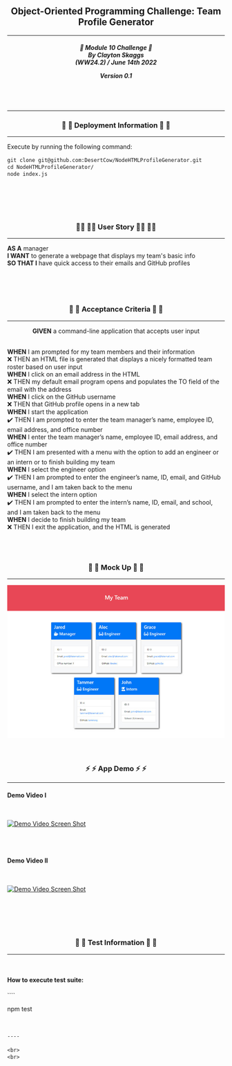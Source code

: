<h2 align="center">Object-Oriented Programming Challenge: Team Profile Generator</h2>

---

<div align="center">

<h5 align="center">

💼 Module 10 Challenge 💼<br>
By Clayton Skaggs<br>
(WW24.2) / June 14th 2022

Version 0.1</h5>
</div>

<br>
<br>

---

<h3 align="center">🚀 🚀 Deployment Information 🚀 🚀</h3>

---

Execute by running the following command:

````
git clone git@github.com:DesertCow/NodeHTMLProfileGenerator.git
cd NodeHTMLProfileGenerator/
node index.js
````

<br>
<br>
<br>
<br>

<h3 align="center">🧙‍♂️ 🧙‍♂️ User Story 🧙‍♂️ 🧙‍♂️</h3>

----

<p><b>AS A</b> manager<br>
<b>I WANT</b> to generate a webpage that displays my team's basic info<br>
<b>SO THAT I</b> have quick access to their emails and GitHub profiles</p>

<br>
<br>
<br>

<h3 align="center">🌟 🌟 Acceptance Criteria 🌟 🌟</h3>

---
<p align="center"> <b>GIVEN</b> a command-line application that accepts user input<br><br></p>
<p align="left"><b>WHEN</b> I am prompted for my team members and their information<br>
❌  THEN an HTML file is generated that displays a nicely formatted team roster based on user input<br>
<b>WHEN</b> I click on an email address in the HTML<br>
❌  THEN my default email program opens and populates the TO field of the email with the address<br>
<b>WHEN</b> I click on the GitHub username<br>
❌  THEN that GitHub profile opens in a new tab<br>
<b>WHEN</b> I start the application<br>
✔️  THEN I am prompted to enter the team manager’s name, employee ID, email address, and office number<br>
<b>WHEN</b> I enter the team manager’s name, employee ID, email address, and office number<br>
✔️ THEN I am presented with a menu with the option to add an engineer or an intern or to finish building my team<br>
<b>WHEN</b> I select the engineer option<br>
✔️ THEN I am prompted to enter the engineer’s name, ID, email, and GitHub username, and I am taken back to the menu<br>
<b>WHEN</b> I select the intern option<br>
✔️ THEN I am prompted to enter the intern’s name, ID, email, and school, and I am taken back to the menu<br>
<b>WHEN</b> I decide to finish building my team<br>
❌ THEN I exit the application, and the HTML is generated<br>
<br>
<br>
<br>

<h3 align="center">📐 📐 Mock Up 📐 📐</h3>

---
<p align="center">
  <img src="./assets/img/10-demo.png" alt="Mock Weather App of Quiz App" width="650")
</p>

<br>
<br>
<br>


<h3 align="center">⚡ ⚡ App Demo ⚡ ⚡</h3>

---
<h4>Demo Video I</h4><br>

[![Demo Video Screen Shot](https://img.youtube.com/vi/#VIDEONUMBER/0.jpg)](https://www.youtube.com/watch?v=#VIDEONUMBER)

<br>
<br>
<h4>Demo Video II</h4><br>

[![Demo Video Screen Shot](https://img.youtube.com/vi/#VIDEONUMBER/0.jpg)](https://www.youtube.com/watch?v=#VIDEONUMBER)

<br>
<br>

<br>
<br>


<h3 align="center">🧪 🧪 Test Information 🧪 🧪</h3>

-----

<br>

<h4>How to execute test suite:</h4>
````

npm test

````


----

<br>
<br>


